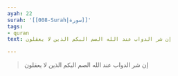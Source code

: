 ```yaml
---
ayah: 22
surah: '[[008-Surah|سورة]]'
tags:
- quran
text: إن شر الدواب عند الله الصم البكم الذين لا يعقلون

---
```

> إن شر الدواب عند الله الصم البكم الذين لا يعقلون

